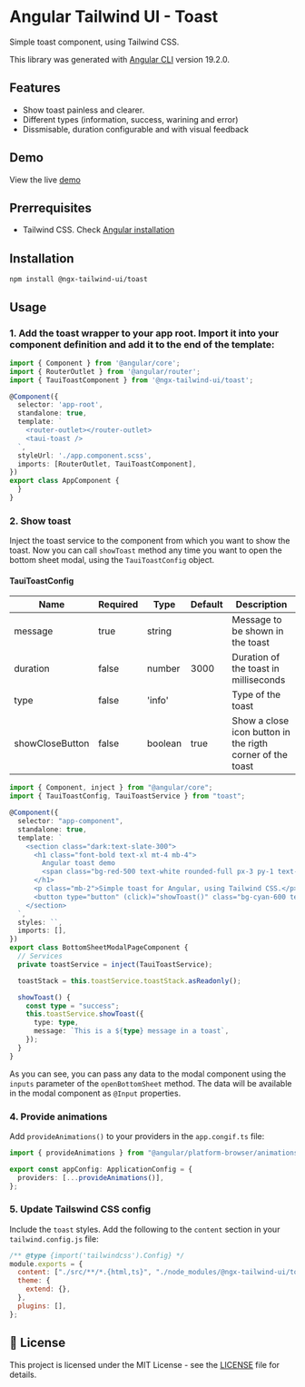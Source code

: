 # Angular Tailwind UI - Toast

Simple toast component, using Tailwind CSS.

This library was generated with [Angular CLI](https://github.com/angular/angular-cli) version 19.2.0.

## Features

- Show toast painless and clearer.
- Different types (information, success, warining and error)
- Dissmisable, duration configurable and with visual feedback

## Demo

View the live [demo](https://stackblitz.com/edit/ngx-tailwind-ui)

## Prerrequisites

- Tailwind CSS. Check [Angular installation](https://tailwindcss.com/docs/guides/angular)

## Installation

```shell
npm install @ngx-tailwind-ui/toast
```

## Usage

### 1. Add the toast wrapper to your app root. Import it into your component definition and add it to the end of the template:

```typescript
import { Component } from '@angular/core';
import { RouterOutlet } from '@angular/router';
import { TauiToastComponent } from '@ngx-tailwind-ui/toast';

@Component({
  selector: 'app-root',
  standalone: true,
  template: `
    <router-outlet></router-outlet>
    <taui-toast />
  `,
  styleUrl: './app.component.scss',
  imports: [RouterOutlet, TauiToastComponent],
})
export class AppComponent {
  }
}
```

### 2. Show toast

Inject the toast service to the component from which you want to show the toast. Now you can call `showToast` method any time you want to open the bottom sheet modal, using the `TauiToastConfig` object.

#### TauiToastConfig

| Name            | Required | Type    | Default | Description                                               |
| --------------- | -------- | ------- | ------- | --------------------------------------------------------- |
| message         | true     | string  |         | Message to be shown in the toast                          |
| duration        | false    | number  | 3000    | Duration of the toast in milliseconds                     |
| type            | false    | 'info'  |         | Type of the toast                                         |
| showCloseButton | false    | boolean | true    | Show a close icon button in the rigth corner of the toast |

```typescript
import { Component, inject } from "@angular/core";
import { TauiToastConfig, TauiToastService } from "toast";

@Component({
  selector: "app-component",
  standalone: true,
  template: `
    <section class="dark:text-slate-300">
      <h1 class="font-bold text-xl mt-4 mb-4">
        Angular toast demo
        <span class="bg-red-500 text-white rounded-full px-3 py-1 text-sm" [class.!bg-green-500]="toastStack().length > 0">showing {{ toastStack().length }}</span>
      </h1>
      <p class="mb-2">Simple toast for Angular, using Tailwind CSS.</p>
      <button type="button" (click)="showToast()" class="bg-cyan-600 text-white leading-6 font-medium py-2 px-3 rounded-lg">Show a toast</button>
    </section>
  `,
  styles: ``,
  imports: [],
})
export class BottomSheetModalPageComponent {
  // Services
  private toastService = inject(TauiToastService);

  toastStack = this.toastService.toastStack.asReadonly();

  showToast() {
    const type = "success";
    this.toastService.showToast({
      type: type,
      message: `This is a ${type} message in a toast`,
    });
  }
}
```

As you can see, you can pass any data to the modal component using the `inputs` parameter of the `openBottomSheet` method. The data will be available in the modal component as `@Input` properties.

### 4. Provide animations

Add `provideAnimations()` to your providers in the `app.congif.ts` file:

```typescript
import { provideAnimations } from "@angular/platform-browser/animations";

export const appConfig: ApplicationConfig = {
  providers: [...provideAnimations()],
};
```

### 5. Update Tailswind CSS config

Include the `toast` styles. Add the following to the `content` section in your `tailwind.config.js` file:

```js
/** @type {import('tailwindcss').Config} */
module.exports = {
  content: ["./src/**/*.{html,ts}", "./node_modules/@ngx-tailwind-ui/toast/**/*.{html,ts,js,mjs}"],
  theme: {
    extend: {},
  },
  plugins: [],
};
```

## 📄 License

This project is licensed under the MIT License - see the [LICENSE](https://raw.githubusercontent.com/quedicesebas/ngx-tailwind-ui/main/LICENSE) file for details.
